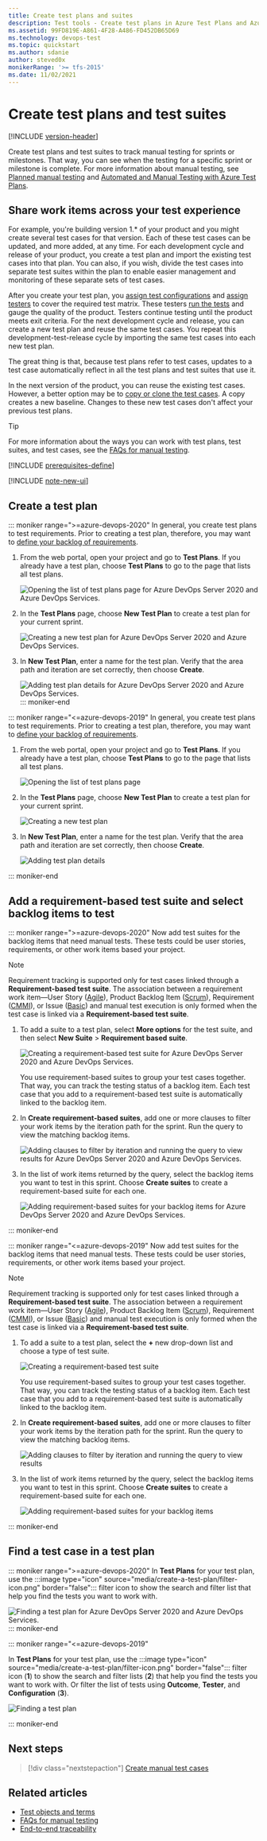 ```yaml
---
title: Create test plans and suites
description: Test tools - Create test plans in Azure Test Plans and Azure DevOps Server to make sure each of the deliverables meets your users needs
ms.assetid: 99FD819E-A861-4F28-A486-FD452DB65D69
ms.technology: devops-test
ms.topic: quickstart
ms.author: sdanie
author: steved0x
monikerRange: '>= tfs-2015'
ms.date: 11/02/2021
---
```


# Create test plans and test suites

[!INCLUDE [version-header](includes/version-header.md)] 

Create test plans and test suites to track manual testing for sprints or milestones.
That way, you can see when the testing for a specific sprint or milestone is complete.
For more information about manual testing, see [Planned manual testing](overview.md#planned-manual-testing) and [Automated and Manual Testing with Azure Test Plans](https://www.youtube.com/watch?v=LF0hmSysWCg).


## Share work items across your test experience 
 
For example, you're building version 1.* of your product and you might create several test cases for that version.
Each of these test cases can be updated, and more added, at any time.
For each development cycle and release of your product, you create a test plan and import the existing test cases into that plan.
You can also, if you wish, divide the test cases into separate test suites within the plan to enable easier management and monitoring of these separate sets of test cases.

After you create your test plan, you [assign test configurations](test-different-configurations.md) and [assign testers](create-test-cases.md#assign-testers) to cover the required test matrix.
These testers [run the tests](run-manual-tests.md) and gauge the quality of the product.
Testers continue testing until the product meets exit criteria.
For the next development cycle and release, you can create a new test plan and reuse the same test cases.
You repeat this development-test-release cycle by importing the same test cases into each new test plan.

The great thing is that, because test plans refer to test cases, updates to a test case automatically reflect in all the test plans and test suites that use it.

In the next version of the product, you can reuse the existing test cases.
However, a better option may be to [copy or clone the test cases](reference-qa.md#creating-manual-test-cases). A copy creates a new baseline. Changes to these new test cases don't affect your previous test plans.

> [!TIP]
> For more information about the ways you can work with test plans, test suites, and test cases, see the [FAQs for manual testing](reference-qa.md#testplans).



[!INCLUDE [prerequisites-define](includes/prerequisites-define.md)] 

[!INCLUDE [note-new-ui](includes/note-new-ui.md)] 

<a name="testplan"></a>

## Create a test plan

::: moniker range=">=azure-devops-2020"
In general, you create test plans to test requirements. Prior to creating a test plan, therefore, you may want to [define your backlog of requirements](../boards/backlogs/create-your-backlog.md).

1. From the web portal, open your project and go to **Test Plans**.
   If you already have a test plan, choose **Test Plans** to go to the page that lists all test plans.

   ![Opening the list of test plans page for Azure DevOps Server 2020 and Azure DevOps Services.](media/create-a-test-plan/open-test-plans.png)

1. In the **Test Plans** page, choose **New Test Plan** to create a test plan for your current sprint.

   ![Creating a new test plan for Azure DevOps Server 2020 and Azure DevOps Services.](media/create-a-test-plan/new-test-plan.png)

1. In **New Test Plan**, enter a name for the test plan.
   Verify that the area path and iteration are set correctly, then choose **Create**.

   ![Adding test plan details for Azure DevOps Server 2020 and Azure DevOps Services.](media/create-a-test-plan/test-plan-name-path-iteration.png)
::: moniker-end

::: moniker range="<=azure-devops-2019"
In general, you create test plans to test requirements. Prior to creating a test plan, therefore, you may want to [define your backlog of requirements](../boards/backlogs/create-your-backlog.md). 

1. From the web portal, open your project and go to **Test Plans**.
   If you already have a test plan, choose **Test Plans** to go to the page that lists all test plans.

   ![Opening the list of test plans page](media/create-a-test-plan/goto-test-plans-page.png)

1. In the **Test Plans** page, choose **New Test Plan** to create a test plan for your current sprint.
 
   ![Creating a new test plan](media/create-a-test-plan/CreateATestPlan1a.png)

1. In **New Test Plan**, enter a name for the test plan.
   Verify that the area path and iteration are set correctly, then choose **Create**.

   ![Adding test plan details](media/create-a-test-plan/CreateATestPlan2.png) 

::: moniker-end

<a name="backlog"></a>

## Add a requirement-based test suite and select backlog items to test

::: moniker range=">=azure-devops-2020"
Now add test suites for the backlog items that need manual tests. These tests could be user stories, requirements, or other work items based your project.

> [!NOTE]
> Requirement tracking is supported only for test cases linked through a **Requirement-based test suite**. The association between a requirement work item&mdash;User Story ([Agile](../boards/work-items/guidance/agile-process.md)), Product Backlog Item ([Scrum](../boards/work-items/guidance/scrum-process.md)), Requirement ([CMMI](../boards/work-items/guidance/cmmi-process.md)), or Issue ([Basic](../boards/get-started/plan-track-work.md)) and manual test execution is only formed when the test case is linked via a **Requirement-based test suite**.

1. To add a suite to a test plan, select **More options** for the test suite, and then select **New Suite** > **Requirement based suite**.

   ![Creating a requirement-based test suite for Azure DevOps Server 2020 and Azure DevOps Services.](media/create-a-test-plan/add-requirement-based-suite.png)

   You use requirement-based suites to group your test cases together.
   That way, you can track the testing status of a backlog item.
   Each test case that you add to a requirement-based test suite is automatically linked to the backlog item.

1. In **Create requirement-based suites**, add one or more clauses to filter your work items by the iteration path for the sprint.
   Run the query to view the matching backlog items.

   ![Adding clauses to filter by iteration and running the query to view results for Azure DevOps Server 2020 and Azure DevOps Services.](media/create-a-test-plan/add-clauses-run-query.png)

1. In the list of work items returned by the query, select the backlog items you want to test in this sprint.
   Choose **Create suites** to create a requirement-based suite for each one.

   ![Adding requirement-based suites for your backlog items for Azure DevOps Server 2020 and Azure DevOps Services.](media/create-a-test-plan/select-requirement-create-suite.png)

::: moniker-end

::: moniker range="<=azure-devops-2019"
Now add test suites for the backlog items that need manual tests. These tests could be user stories, requirements, or other work items based your project.

> [!NOTE] 
> Requirement tracking is supported only for test cases linked through a **Requirement-based test suite**. The association between a requirement work item&mdash;User Story ([Agile](../boards/work-items/guidance/agile-process.md)), Product Backlog Item ([Scrum](../boards/work-items/guidance/scrum-process.md)), Requirement ([CMMI](../boards/work-items/guidance/cmmi-process.md)), or Issue ([Basic](../boards/get-started/plan-track-work.md)) and manual test execution is only formed when the test case is linked via a **Requirement-based test suite**. 

1. To add a suite to a test plan, select the **+** new drop-down list and choose a type of test suite.

   ![Creating a requirement-based test suite](media/create-a-test-plan/AddRequirementSuitesToTestPlan.png) 

   You use requirement-based suites to group your test cases together.
   That way, you can track the testing status of a backlog item.
   Each test case that you add to a requirement-based test suite is automatically linked to the backlog item.

1. In **Create requirement-based suites**, add one or more clauses to filter your work items by the iteration path for the sprint.
   Run the query to view the matching backlog items.

   ![Adding clauses to filter by iteration and running the query to view results](media/create-a-test-plan/AddRequirementSuitesToTestPlan2.png)

1. In the list of work items returned by the query, select the backlog items you want to test in this sprint.
   Choose **Create suites** to create a requirement-based suite for each one.

   ![Adding requirement-based suites for your backlog items](media/create-a-test-plan/AddRequirementSuitesToTestPlan3.png)

::: moniker-end

<a name="findplan"></a>

## Find a test case in a test plan

::: moniker range=">=azure-devops-2020"
In **Test Plans** for your test plan, use the :::image type="icon" source="media/create-a-test-plan/filter-icon.png" border="false"::: filter icon to show the search and filter list that help you find the tests you want to work with.

  ![Finding a test plan for Azure DevOps Server 2020 and Azure DevOps Services.](media/create-a-test-plan/filter-select-test-plan.png)
::: moniker-end

::: moniker range="<=azure-devops-2019"

In **Test Plans** for your test plan, use the :::image type="icon" source="media/create-a-test-plan/filter-icon.png" border="false"::: filter icon (**1**) to show the search and filter lists (**2**) that help you find the tests you want to work with.
Or filter the list of tests using **Outcome**, **Tester**, and **Configuration** (**3**).

  ![Finding a test plan](media/create-a-test-plan/select-test-plan.png)
  
::: moniker-end

##  Next steps

> [!div class="nextstepaction"]
> [Create manual test cases](create-test-cases.md#test-cases) 

## Related articles

* [Test objects and terms](test-objects-overview.md) 
* [FAQs for manual testing](reference-qa.md#testplans)
* [End-to-end traceability](../cross-service/end-to-end-traceability.md)
